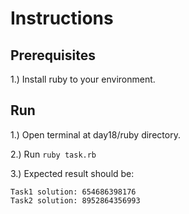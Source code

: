 # Instructions

## Prerequisites

1.) Install ruby to your environment.

## Run

1.) Open terminal at day18/ruby directory.

2.) Run ```ruby task.rb```

3.) Expected result should be:

```
Task1 solution: 654686398176
Task2 solution: 8952864356993
```